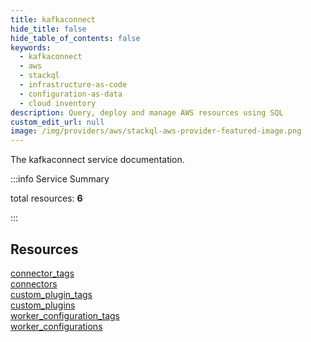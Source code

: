 ```yaml
---
title: kafkaconnect
hide_title: false
hide_table_of_contents: false
keywords:
  - kafkaconnect
  - aws
  - stackql
  - infrastructure-as-code
  - configuration-as-data
  - cloud inventory
description: Query, deploy and manage AWS resources using SQL
custom_edit_url: null
image: /img/providers/aws/stackql-aws-provider-featured-image.png
---
```


The kafkaconnect service documentation.

:::info Service Summary

<div class="row">
<div class="providerDocColumn">
<span>total resources:&nbsp;<b>6</b></span><br />
</div>
</div>

:::

## Resources
<div class="row">
<div class="providerDocColumn">
<a href="/providers/aws/kafkaconnect/connector_tags/">connector_tags</a><br />
<a href="/providers/aws/kafkaconnect/connectors/">connectors</a><br />
<a href="/providers/aws/kafkaconnect/custom_plugin_tags/">custom_plugin_tags</a>
</div>
<div class="providerDocColumn">
<a href="/providers/aws/kafkaconnect/custom_plugins/">custom_plugins</a><br />
<a href="/providers/aws/kafkaconnect/worker_configuration_tags/">worker_configuration_tags</a><br />
<a href="/providers/aws/kafkaconnect/worker_configurations/">worker_configurations</a>
</div>
</div>